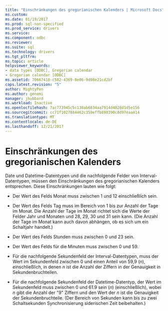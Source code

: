 ```yaml
---
title: "Einschränkungen des gregorianischen Kalenders | Microsoft Docs"
ms.custom: 
ms.date: 01/19/2017
ms.prod: sql-non-specified
ms.prod_service: drivers
ms.service: 
ms.component: odbc
ms.reviewer: 
ms.suite: sql
ms.technology: drivers
ms.tgt_pltfrm: 
ms.topic: article
helpviewer_keywords:
- data types [ODBC], Gregorian calendar
- Gregorian calendar [ODBC]
ms.assetid: 70667410-c582-4369-8e06-9d98e21cd2bf
caps.latest.revision: "5"
author: MightyPen
ms.author: genemi
manager: jhubbard
ms.workload: Inactive
ms.openlocfilehash: 7ac773945c5c138ab6834aa7914d4028d1d5e156
ms.sourcegitcommit: cc71f1027884462c359effb898390c8d97eaa414
ms.translationtype: MT
ms.contentlocale: de-DE
ms.lasthandoff: 12/21/2017
---
```

# <a name="constraints-of-the-gregorian-calendar"></a>Einschränkungen des gregorianischen Kalenders
Date und Datetime-Datentypen und die nachfolgende Felder von Interval-Datentypen, müssen den Einschränkungen des gregorianischen Kalenders entsprechen. Diese Einschränkungen lauten wie folgt:  
  
-   Der Wert des Felds Monat muss zwischen 1 und 12 einschließlich sein.  
  
-   Der Wert des Felds Tag muss im Bereich von 1 bis zur Anzahl der Tage im Monat. Die Anzahl der Tage im Monat richtet sich die Werte der Felder Jahr und Monaten und 28, 29, 30 und 31 sein kann. (Die Anzahl der Tage im Monat kann auch davon abhängen, ob es sich um ein Schaltjahr handelt.)  
  
-   Der Wert des Felds Stunden muss zwischen 0 und 23 sein.  
  
-   Der Wert des Felds für die Minuten muss zwischen 0 und 59.  
  
-   Für die nachfolgende Sekundenfeld der Interval-Datentypen, muss der Wert im Sekundenfeld zwischen 0 und einen Anteil von 59,9 (*n*), einschließlich, in denen  *n*  ist die Anzahl der Ziffern in der Genauigkeit in Sekundenbruchteilen.  
  
-   Für die nachfolgende Sekundenfeld der Datetime-Datentyp, der Wert im Sekundenfeld muss zwischen 0 und 61.9 sein (*n*) (einschließlich), wobei  *n*  gibt die Anzahl der "9" Ziffern und den Wert der  *n*  ist die Genauigkeit der Sekundenbruchteile. (Der Bereich von Sekunden kann bis zu zwei Schaltsekunden Synchronisierung siderischen Zeit beibehalten.)
